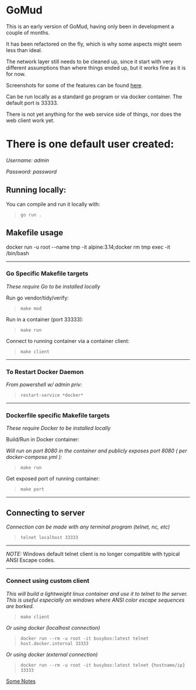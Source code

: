 # GoMud

This is an early version of GoMud, having only been in development a couple of months.

It has been refactored on the fly, which is why some aspects might seem less than ideal.

The network layer still needs to be cleaned up, since it start with very different assumptions than where things ended up, but it works fine as it is for now.

Screenshots for some of the features can be found [here](https://imgur.com/a/90y6OGS).

Can be run locally as a standard go program or via docker container. The default port is 33333.

There is not yet anything for the web service side of things, nor does the web client work yet.

# There is one default user created:

*Username:* _admin_

*Password:* _password_

## Running locally:

You can compile and run it locally with:
> `go run .`

## Makefile usage

docker run -u root --name tmp -it alpine:3.14;docker rm tmp
exec -it <container name> /bin/bash

_________________

### **Go Specific Makefile targets**

_These require Go to be installed locally_

Run go vendor/tidy/verify:
> `make mod`

Run in a container (port 33333):
> `make run`

Connect to running container via a container client:
> `make client`

_________________

### **To Restart Docker Daemon**

_From powershell w/ admin priv:_

> `restart-service *docker*`
_________________

### **Dockerfile specific Makefile targets**

_These require Docker to be installed locally_

Build/Run in Docker container:

_Will run on port 8080 in the container and publicly exposes port 8080 ( per docker-compose.yml ):_

>  `make run`



Get exposed port of running container:

>  `make port`


_________________

## Connecting to server

_Connection can be made with any terminal program (telnet, nc, etc)_
>  `telnet localhost 33333`

_________________
_NOTE:_ Windows default telnet client is no longer compatible with typical ANSI Escape codes.
_________________


### **Connect using custom client** 

_This will build a lightweight linux container and use it to telnet to the server. This is useful especially on windows where ANSI color escape sequences are borked._
> `make client`

_Or using docker (localhost connection)_
>  `docker run --rm -u root -it busybox:latest telnet host.docker.internal 33333`

_Or using docker (external connection)_
>  `docker run --rm -u root -it busybox:latest telnet {hostname/ip} 33333`
>
[Some Notes](notes.md)

